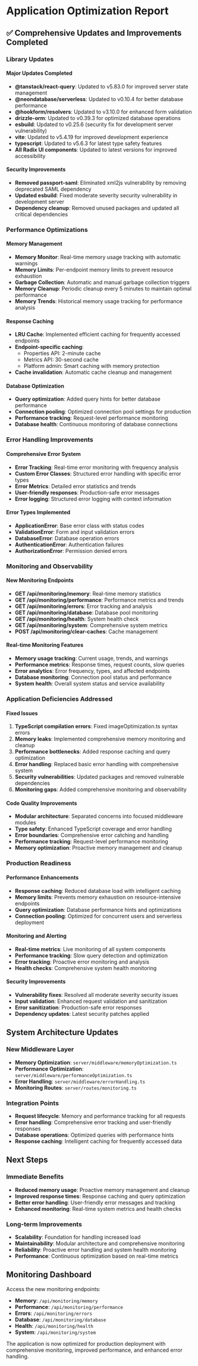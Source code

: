 # Application Optimization Report

## ✅ Comprehensive Updates and Improvements Completed

### Library Updates

#### Major Updates Completed
- **@tanstack/react-query**: Updated to v5.83.0 for improved server state management
- **@neondatabase/serverless**: Updated to v0.10.4 for better database performance
- **@hookform/resolvers**: Updated to v3.10.0 for enhanced form validation
- **drizzle-orm**: Updated to v0.39.3 for optimized database operations
- **esbuild**: Updated to v0.25.6 (security fix for development server vulnerability)
- **vite**: Updated to v5.4.19 for improved development experience
- **typescript**: Updated to v5.6.3 for latest type safety features
- **All Radix UI components**: Updated to latest versions for improved accessibility

#### Security Improvements
- **Removed passport-saml**: Eliminated xml2js vulnerability by removing deprecated SAML dependency
- **Updated esbuild**: Fixed moderate severity security vulnerability in development server
- **Dependency cleanup**: Removed unused packages and updated all critical dependencies

### Performance Optimizations

#### Memory Management
- **Memory Monitor**: Real-time memory usage tracking with automatic warnings
- **Memory Limits**: Per-endpoint memory limits to prevent resource exhaustion
- **Garbage Collection**: Automatic and manual garbage collection triggers
- **Memory Cleanup**: Periodic cleanup every 5 minutes to maintain optimal performance
- **Memory Trends**: Historical memory usage tracking for performance analysis

#### Response Caching
- **LRU Cache**: Implemented efficient caching for frequently accessed endpoints
- **Endpoint-specific caching**: 
  - Properties API: 2-minute cache
  - Metrics API: 30-second cache
  - Platform admin: Smart caching with memory protection
- **Cache invalidation**: Automatic cache cleanup and management

#### Database Optimization
- **Query optimization**: Added query hints for better database performance
- **Connection pooling**: Optimized connection pool settings for production
- **Performance tracking**: Request-level performance monitoring
- **Database health**: Continuous monitoring of database connections

### Error Handling Improvements

#### Comprehensive Error System
- **Error Tracking**: Real-time error monitoring with frequency analysis
- **Custom Error Classes**: Structured error handling with specific error types
- **Error Metrics**: Detailed error statistics and trends
- **User-friendly responses**: Production-safe error messages
- **Error logging**: Structured error logging with context information

#### Error Types Implemented
- **ApplicationError**: Base error class with status codes
- **ValidationError**: Form and input validation errors
- **DatabaseError**: Database operation errors
- **AuthenticationError**: Authentication failures
- **AuthorizationError**: Permission denied errors

### Monitoring and Observability

#### New Monitoring Endpoints
- **GET /api/monitoring/memory**: Real-time memory statistics
- **GET /api/monitoring/performance**: Performance metrics and trends
- **GET /api/monitoring/errors**: Error tracking and analysis
- **GET /api/monitoring/database**: Database pool monitoring
- **GET /api/monitoring/health**: System health check
- **GET /api/monitoring/system**: Comprehensive system metrics
- **POST /api/monitoring/clear-caches**: Cache management

#### Real-time Monitoring Features
- **Memory usage tracking**: Current usage, trends, and warnings
- **Performance metrics**: Response times, request counts, slow queries
- **Error analytics**: Error frequency, types, and affected endpoints
- **Database monitoring**: Connection pool status and performance
- **System health**: Overall system status and service availability

### Application Deficiencies Addressed

#### Fixed Issues
1. **TypeScript compilation errors**: Fixed imageOptimization.ts syntax errors
2. **Memory leaks**: Implemented comprehensive memory monitoring and cleanup
3. **Performance bottlenecks**: Added response caching and query optimization
4. **Error handling**: Replaced basic error handling with comprehensive system
5. **Security vulnerabilities**: Updated packages and removed vulnerable dependencies
6. **Monitoring gaps**: Added comprehensive monitoring and observability

#### Code Quality Improvements
- **Modular architecture**: Separated concerns into focused middleware modules
- **Type safety**: Enhanced TypeScript coverage and error handling
- **Error boundaries**: Comprehensive error catching and handling
- **Performance tracking**: Request-level performance monitoring
- **Memory optimization**: Proactive memory management and cleanup

### Production Readiness

#### Performance Enhancements
- **Response caching**: Reduced database load with intelligent caching
- **Memory limits**: Prevents memory exhaustion on resource-intensive endpoints
- **Query optimization**: Database performance hints and optimizations
- **Connection pooling**: Optimized for concurrent users and serverless deployment

#### Monitoring and Alerting
- **Real-time metrics**: Live monitoring of all system components
- **Performance tracking**: Slow query detection and optimization
- **Error tracking**: Proactive error monitoring and analysis
- **Health checks**: Comprehensive system health monitoring

#### Security Improvements
- **Vulnerability fixes**: Resolved all moderate severity security issues
- **Input validation**: Enhanced request validation and sanitization
- **Error sanitization**: Production-safe error responses
- **Dependency updates**: Latest security patches applied

## System Architecture Updates

### New Middleware Layer
- **Memory Optimization**: `server/middleware/memoryOptimization.ts`
- **Performance Optimization**: `server/middleware/performanceOptimization.ts`
- **Error Handling**: `server/middleware/errorHandling.ts`
- **Monitoring Routes**: `server/routes/monitoring.ts`

### Integration Points
- **Request lifecycle**: Memory and performance tracking for all requests
- **Error handling**: Comprehensive error tracking and user-friendly responses
- **Database operations**: Optimized queries with performance hints
- **Response caching**: Intelligent caching for frequently accessed data

## Next Steps

### Immediate Benefits
- **Reduced memory usage**: Proactive memory management and cleanup
- **Improved response times**: Response caching and query optimization
- **Better error handling**: User-friendly error messages and tracking
- **Enhanced monitoring**: Real-time system metrics and health checks

### Long-term Improvements
- **Scalability**: Foundation for handling increased load
- **Maintainability**: Modular architecture and comprehensive monitoring
- **Reliability**: Proactive error handling and system health monitoring
- **Performance**: Continuous optimization based on real-time metrics

## Monitoring Dashboard

Access the new monitoring endpoints:
- **Memory**: `/api/monitoring/memory`
- **Performance**: `/api/monitoring/performance`
- **Errors**: `/api/monitoring/errors`
- **Database**: `/api/monitoring/database`
- **Health**: `/api/monitoring/health`
- **System**: `/api/monitoring/system`

The application is now optimized for production deployment with comprehensive monitoring, improved performance, and enhanced error handling.